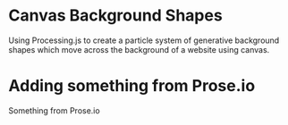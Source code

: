# Canvas Background Shapes

Using Processing.js to create a particle system of generative background shapes which move across the background of a website using canvas.

# Adding something from Prose.io
Something from Prose.io